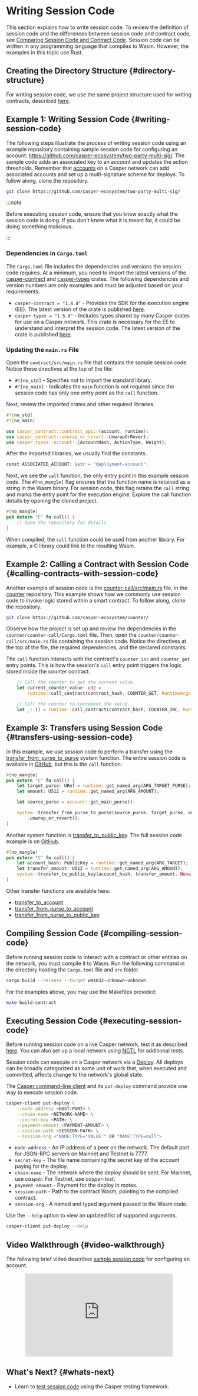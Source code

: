 # Writing Session Code

This section explains how to write session code. To review the definition of session code and the differences between session code and contract code, see [Comparing Session Code and Contract Code](/dapp-dev-guide/writing-contracts/contract-vs-session.md). Session code can be written in any programming language that compiles to Wasm. However, the examples in this topic use Rust.

## Creating the Directory Structure {#directory-structure}

For writing session code, we use the same project structure used for writing contracts, described [here](/dapp-dev-guide/writing-contracts/rust-contracts.md#directory-structure).

## Example 1: Writing Session Code {#writing-session-code}

The following steps illustrate the process of writing session code using an example repository containing sample session code for configuring an account: https://github.com/casper-ecosystem/two-party-multi-sig/. The sample code adds an associated key to an account and updates the action thresholds. Remember that [accounts](/design/casper-design/#accounts-head) on a Casper network can add associated accounts and set up a multi-signature scheme for deploys. To follow along, clone the repository.

```bash
git clone https://github.com/casper-ecosystem/two-party-multi-sig/
```

:::note

Before executing session code, ensure that you know exactly what the session code is doing. If you don't know what it is meant for, it could be doing something malicious.

:::

### Dependencies in `Cargo.toml`

The `Cargo.toml` file includes the dependencies and versions the session code requires. At a minimum, you need to import the latest versions of the [casper-contract](https://docs.rs/casper-contract/latest/casper_contract/) and [casper-types](https://docs.rs/casper-types/latest/casper_types/) crates. The following dependencies and version numbers are only examples and must be adjusted based on your requirements.

   - `casper-contract = "1.4.4"` - Provides the SDK for the execution engine (EE). The latest version of the crate is published [here](https://crates.io/crates/casper-contract).
   - `casper-types = "1.5.0"` - Includes types shared by many Casper crates for use on a Casper network. This crate is necessary for the EE to understand and interpret the session code. The latest version of the crate is published [here](https://crates.io/crates/casper-types).
    
### Updating the `main.rs` File

Open the `contract/src/main.rs` file that contains the sample session code. Notice these directives at the top of the file:

- `#![no_std]` - Specifies not to import the standard library.
- `#![no_main]` - Indicates the `main` function is not required since the session code has only one entry point as the `call` function.

Next, review the imported crates and other required libraries.

```rust
#![no_std]
#![no_main]

use casper_contract::contract_api::{account, runtime};
use casper_contract::unwrap_or_revert::UnwrapOrRevert;
use casper_types::account::{AccountHash, ActionType, Weight};
```

After the imported libraries, we usually find the constants. 

```rust
const ASSOCIATED_ACCOUNT: &str = "deployment-account";
```

Next, we see the `call` function, the only entry point in this example session code. The `#[no_mangle]` flag ensures that the function name is retained as a string in the Wasm binary. For session code, this flag retains the `call` string and marks the entry point for the execution engine. Explore the call function details by opening the cloned project.

```rust
#[no_mangle]
pub extern "C" fn call() {
    // Open the repository for details
}
```

When compiled, the `call` function could be used from another library. For example, a C library could link to the resulting Wasm.

## Example 2: Calling a Contract with Session Code {#calling-contracts-with-session-code}

Another example of session code is the [counter-call/src/main.rs](https://github.com/casper-ecosystem/counter/blob/master/counter-call/src/main.rs) file, in the [counter](https://github.com/casper-ecosystem/counter) repository. This example shows how we commonly use session code to invoke logic stored within a smart contract. To follow along, clone the repository.

```bash
git clone https://github.com/casper-ecosystem/counter/
```

Observe how the project is set up and review the dependencies in the `counter/counter-call/Cargo.toml` file. Then, open the `counter/counter-call/src/main.rs` file containing the session code. Notice the directives at the top of the file, the required dependencies, and the declared constants.

The `call` function interacts with the contract's `counter_inc` and `counter_get` entry points. This is how the session's `call` entry point triggers the logic stored inside the counter contract.

```rust
    // Call the counter to get the current value.
    let current_counter_value: u32 =
        runtime::call_contract(contract_hash, COUNTER_GET, RuntimeArgs::new());

    // Call the counter to increment the value.
    let _: () = runtime::call_contract(contract_hash, COUNTER_INC, RuntimeArgs::new());
```

## Example 3: Transfers using Session Code {#transfers-using-session-code}

In this example, we use session code to perform a transfer using the [transfer_from_purse_to_purse](https://docs.rs/casper-contract/latest/casper_contract/contract_api/system/fn.transfer_from_purse_to_purse.html) system function. The entire session code is available in [GitHub](https://github.com/casper-network/casper-node/blob/67c9c9bb84fdfc3f2d12103e25f0058104342bc0/smart_contracts/contracts/bench/transfer-to-purse/src/main.rs#L14), but this is the `call` function:

```rust
#[no_mangle]
pub extern "C" fn call() {
    let target_purse: URef = runtime::get_named_arg(ARG_TARGET_PURSE);
    let amount: U512 = runtime::get_named_arg(ARG_AMOUNT);

    let source_purse = account::get_main_purse();

    system::transfer_from_purse_to_purse(source_purse, target_purse, amount, None)
        .unwrap_or_revert();
}
```

Another system function is [transfer_to_public_key](https://docs.rs/casper-contract/latest/casper_contract/contract_api/system/fn.transfer_to_public_key.html). The full session code example is on [GitHub](https://github.com/casper-network/casper-node/blob/67c9c9bb84fdfc3f2d12103e25f0058104342bc0/smart_contracts/contracts/client/transfer-to-public-key/src/main.rs#L16).

```rust
#[no_mangle]
pub extern "C" fn call() {
    let account_hash: PublicKey = runtime::get_named_arg(ARG_TARGET);
    let transfer_amount: U512 = runtime::get_named_arg(ARG_AMOUNT);
    system::transfer_to_public_key(account_hash, transfer_amount, None).unwrap_or_revert();
}
```

Other transfer functions are available here:

- [transfer_to_account](https://docs.rs/casper-contract/latest/casper_contract/contract_api/system/fn.transfer_to_account.html)
- [transfer_from_purse_to_account](https://docs.rs/casper-contract/latest/casper_contract/contract_api/system/fn.transfer_from_purse_to_account.html)
- [transfer_from_purse_to_public_key](https://docs.rs/casper-contract/latest/casper_contract/contract_api/system/fn.transfer_from_purse_to_public_key.html)


## Compiling Session Code {#compiling-session-code}

Before running session code to interact with a contract or other entities on the network, you must compile it to Wasm. Run the following command in the directory hosting the `Cargo.toml` file and `src` folder. 

```bash
cargo build --release --target wasm32-unknown-unknown
```

For the examples above, you may use the Makefiles provided:

```bash
make build-contract
```

## Executing Session Code {#executing-session-code}

Before running session code on a live Casper network, test it as described [here](/dapp-dev-guide/writing-contracts/testing-session-code). You can also set up a local network using [NCTL](/dapp-dev-guide/building-dapps/setup-nctl) for additional tests.

Session code can execute on a Casper network via a [Deploy](/glossary/D.md#deploy). All deploys can be broadly categorized as some unit of work that, when executed and committed, affects change to the network's global state.

The [Casper command-line client](/workflow/setup/#the-casper-command-line-client) and its `put-deploy` command provide one way to execute session code.

```bash
casper-client put-deploy \
    --node-address <HOST:PORT> \
    --chain-name <NETWORK-NAME> \
    --secret-key <PATH> \
    --payment-amount <PAYMENT-AMOUNT> \
    --session-path <SESSION-PATH> \
    --session-arg <"NAME:TYPE='VALUE'" OR "NAME:TYPE=null">
```

-   `node-address` - An IP address of a peer on the network. The default port for JSON-RPC servers on Mainnet and Testnet is 7777.
-   `secret-key` - The file name containing the secret key of the account paying for the deploy.
-   `chain-name` - The network where the deploy should be sent. For Mainnet, use *casper*. For Testnet, use *casper-test*. 
-   `payment-amount` - Payment for the deploy in motes.  
-   `session-path` - Path to the contract Wasm, pointing to the compiled contract.
-   `session-arg` - A named and typed argument passed to the Wasm code.

Use the `--help` option to view an updated list of supported arguments.

```bash
casper-client put-deploy --help
```

## Video Walkthrough {#video-walkthrough}

The following brief video describes [sample session code](https://github.com/casper-ecosystem/two-party-multi-sig/) for configuring an account. 

<p align="center">
<iframe width="400" height="225" src="https://www.youtube.com/embed?v=sUg0nh3K3iQ&list=PL8oWxbJ-csEqi5FP87EJZViE2aLz6X1Mj&index=4" frameborder="0" allow="accelerometer; clipboard-write; encrypted-media; gyroscope; picture-in-picture" allowfullscreen></iframe>
</p>

## What's Next? {#whats-next}

- Learn to [test session code](/dapp-dev-guide/writing-contracts/testing-session-code) using the Casper testing framework.